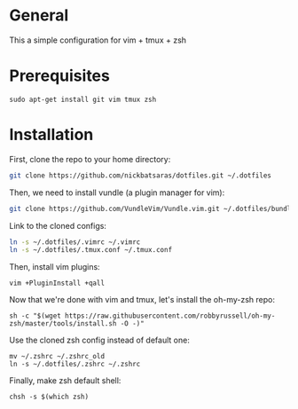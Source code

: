 # General
This a simple configuration for vim + tmux + zsh

# Prerequisites
```
sudo apt-get install git vim tmux zsh
```

# Installation
First, clone the repo to your home directory:
```bash
git clone https://github.com/nickbatsaras/dotfiles.git ~/.dotfiles
```
Then, we need to install vundle (a plugin manager for vim):
```bash
git clone https://github.com/VundleVim/Vundle.vim.git ~/.dotfiles/bundle/Vundle.vim
```
Link to the cloned configs:
```bash
ln -s ~/.dotfiles/.vimrc ~/.vimrc
ln -s ~/.dotfiles/.tmux.conf ~/.tmux.conf
```
Then, install vim plugins:
```
vim +PluginInstall +qall
```
Now that we're done with vim and tmux, let's install the oh-my-zsh repo:
```
sh -c "$(wget https://raw.githubusercontent.com/robbyrussell/oh-my-zsh/master/tools/install.sh -O -)"
```
Use the cloned zsh config instead of default one:
```
mv ~/.zshrc ~/.zshrc_old
ln -s ~/.dotfiles/.zshrc ~/.zshrc
```
Finally, make zsh default shell:
```
chsh -s $(which zsh)
```
